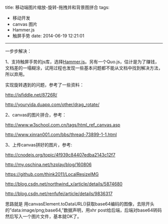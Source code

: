 title: 移动端图片缩放-旋转-拖拽并和背景图拼合
tags:
  - 移动开发
  - canvas 图片
  - Hammer.js
  - 触屏手势
date: 2014-06-19 12:21:01
---

一步步解决：

1、支持触屏手势的js库，选择[Hammer.js](https://github.com/EightMedia/hammer.js/wiki/Getting-Started "Hammer.js")。另有一个Quo.js，估计是为了赚钱，文档差的一塌糊涂，试用过程也发现一些基本问题都不能从文档中找到解决方法，所以弃用。

实现旋转遇到的问题，参考了一些资料： 

http://jsfiddle.net/8726R/

http://youryida.duapp.com/other/drag_rotate/

2、canvas的图片拼合，参考：

http://www.w3school.com.cn/tags/html_ref_canvas.asp

http://www.xinran001.com/bbs/thread-73899-1-1.html

3、上传canvas拼好的图片，参考:

http://cnodejs.org/topic/4f939c84407edba2143c12f7

http://my.oschina.net/hzplay/blog/160806

https://github.com/think2011/LocalResizeIMG

http://blog.csdn.net/northwind_x/article/details/5874680

http://blog.csdn.net/renfufei/article/details/9836317

思路就是 用canvasElement.toDataURL()获取base64编码的图像，去除开头的&#8221;data:image/png;base64,&#8221;数据声明，用xhr post给后端，后端对base64转码然后写入一个图片文件，基本就OK了。